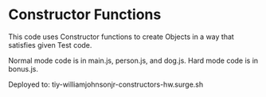 # Constructor Functions

This code uses Constructor functions to create Objects in a way that satisfies given Test code.

Normal mode code is in main.js, person.js, and dog.js. Hard mode code is in bonus.js.

Deployed to: tiy-williamjohnsonjr-constructors-hw.surge.sh